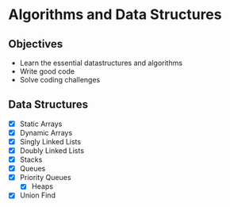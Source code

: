 # Algorithms and Data Structures

## Objectives
- Learn the essential datastructures and algorithms
- Write good code
- Solve coding challenges

## Data Structures
- [x] Static Arrays
- [x] Dynamic Arrays
- [x] Singly Linked Lists
- [x] Doubly Linked Lists
- [x] Stacks
- [x] Queues
- [x] Priority Queues
  - [x] Heaps
- [x] Union Find
